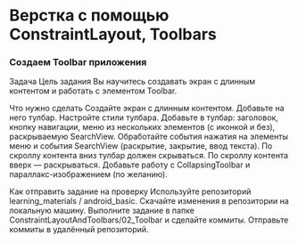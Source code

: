 # Верстка с помощью ConstraintLayout, Toolbars
### Создаем Toolbar приложения

Задача
Цель задания
Вы научитесь создавать экран с длинным контентом и работать с элементом Toolbar. 


Что нужно сделать
Создайте экран с длинным контентом.
Добавьте на него тулбар.
Настройте стили тулбара.
Добавьте в тулбар:
заголовок,
кнопку навигации,
меню из нескольких элементов (с иконкой и без),
раскрываемую SearchView.
Обработайте события нажатия на элементы меню и события SearchView (раскрытие, закрытие, ввод текста).
По скроллу контента вниз тулбар должен скрываться. По скроллу контента вверх — раскрываться.
Добавьте работу с CollapsingToolbar и параллакс-изображением (по желанию).


Как отправить задание на проверку
Используйте репозиторий learning_materials / android_basic.
Скачайте изменения в репозитории на локальную машину.
Выполните задание в папке ConstraintLayoutAndToolbars/02_Toolbar и сделайте коммиты.
Отправьте коммиты в удалённый репозиторий.